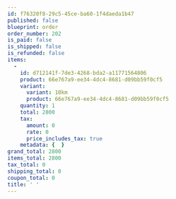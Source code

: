 ```yaml
---
id: f76320f8-29c5-45ce-ba60-1f4daeda1b47
published: false
blueprint: order
order_number: 202
is_paid: false
is_shipped: false
is_refunded: false
items:
  -
    id: d712141f-7de3-4268-bda2-a11771564806
    product: 66e767a9-ee34-4dc4-8681-d09bb59f0cf5
    variant:
      variant: 10km
      product: 66e767a9-ee34-4dc4-8681-d09bb59f0cf5
    quantity: 1
    total: 2800
    tax:
      amount: 0
      rate: 0
      price_includes_tax: true
    metadata: {  }
grand_total: 2800
items_total: 2800
tax_total: 0
shipping_total: 0
coupon_total: 0
title: ' '
---
```


